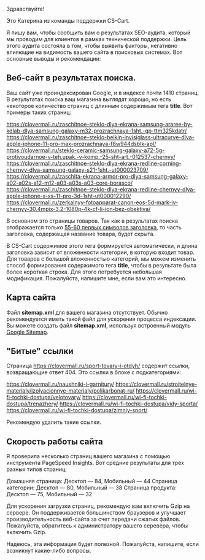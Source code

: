 Здравствуйте!

Это Катерина из команды поддержки CS-Cart. 

Я пишу вам, чтобы сообщить вам о результатах SEO-аудита, который мы проводим для клиентов в рамках технической поддержки. Цель этого аудита состояла в том, чтобы выявить факторы, негативно влияющие на видимость вашего сайта в поисковых системах. Вот основные выводы и рекомендации:

<h2>Веб-сайт в результатах поиска.</h2>

Ваш сайт уже проиндексирован Google, и в индексе почти 1410 страниц. В результатах поиска ваш магазина выглядят хорошо, но есть некоторое количество страниц с длинным содержимым тега <b>title</b>. Вот примеры таких страниц:

https://clovermall.ru/zaschitnoe-steklo-dlya-ekrana-samsung-araree-by-kdlab-dlya-samsung-galaxy-m32-prozrachnaya-1sht.-gp-ttm325kdatr/
https://clovermall.ru/zaschitnoe-steklo-belkin-invisiglass-ultracurve-dlya-apple-iphone-11-pro-max-prozrachnaya-f8w944dsblk-apl/
https://clovermall.ru/steklo-ceramic-samsung-galaxy-a72-5g-protivoudarnoe-v-teh.upak.-v-komp.-25-sht-art.-012537-chernyy/
https://clovermall.ru/zaschitnoe-steklo-dlya-ekrana-redline-corning-chernyy-dlya-samsung-galaxy-s21-1sht.-ut000023709/
https://clovermall.ru/zaschita-ekrana-armor-pro-dlya-samsung-galaxy-a02-a02s-a12-m12-a03-a03s-a03-core-borasco/
https://clovermall.ru/zaschitnoe-steklo-dlya-ekrana-redline-chernyy-dlya-apple-iphone-x-xs-11-pro-3d-1sht-ut000012290/
https://clovermall.ru/zerkalnyy-fotoapparat-canon-eos-5d-mark-iv-chernyy-30.4mpix-3.2-1080p-4k-cf-li-ion-bez-obektiva/

В основном это страницы товаров. Так как в результатах поиска отображается только <a href="https://developer.mozilla.org/ru/docs/Web/HTML/Element/title" target="_blank">55-60 первых символов заголовка</a>, то часть заголовка, содержащая название товара, будет скрыта. 

В CS-Cart содержимое этого тега формируется автоматически, и длина заголовка зависит от вложенности категории, в которую входит товар. Для товаров с большой вложенностью категорий, мы можем изменить способ формирования содержимого тега <b>title</b>, чтобы в результате была более короткая строка. Для этого потребуется небольшая модификация. Пожалуйста, напишите мне, если вам это интересно.

<h2>Карта сайта</h2>

Файл <b>sitemap.xml</b> для вашего магазина отсутствует. Обычно рекомендуется иметь такой файл для ускорения процесса индексации. Вы можете создать файл <b>sitemap.xml</b>, используя встроенный модуль <a href="https://docs.cs-cart.com/latest/user_guide/addons/google_sitemap/set_google_sitemap.html">Google Sitemap</a>.

<h2>"Битые" ссылки</h2>

Страница https://clovermall.ru/sport-tovary-i-otdyh/ содержит ссылки, возвращающие ответ 404. Это ссылки в блоке с подкатегориями:

https://clovermall.ru/naushniki-i-garnitury/
https://clovermall.ru/stroitelnye-materialy/izolyacionnye-materialy/polikarbonat-ru/
https://clovermall.ru/wi-fi-tochki-dostupa/velotovary/
https://clovermall.ru/wi-fi-tochki-dostupa/trenazhery/
https://clovermall.ru/wi-fi-tochki-dostupa/vidy-sporta/
https://clovermall.ru/wi-fi-tochki-dostupa/zimniy-sport/


Рекомендую удалить такие ссылки.

<h2>Скорость работы сайта</h2>

Я проверила несколько страниц вашего магазина с помощью инструмента PageSpeed Insights. Вот средние результаты для трех разных типов страниц:

Домашняя страница: Десктоп — 84, Мобильный — 44
Страница категории: Десктоп — 80, Мобильный — 38
Страница продукта: Десктоп — 75, Мобильный — 32

Для ускорения загрузки страниц, рекомендую вам включить Gzip на сервере. Он поддерживается большинством браузеров и улучшает производительность веб-сайта за счет передачи сжатых файлов. Пожалуйста, обратитесь к администратору вашего серевера, чтобы включить Gzip.

Надеюсь, эта информация будет полезной. Пожалуйста, напишите, если возникнут какие-либо вопросы.